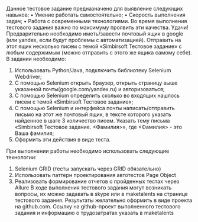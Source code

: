 Данное тестовое задание предназначено для выявление следующих навыков:
• Умение работать самостоятельно;
• Скорость выполнения задач;
• Работа с современными технологиями.
Во время выполнения тестового задания важно по максимуму проявить эти
качества. Удачи!
Предварительно необходимо иметь/завести почтовый ящик в google (или
yandex, если будут проблемы с автоматизацией). Отправить на этот ящик
несколько писем с темой «Simbirsoft Тестовое задание» с любым содержимым
(можно отправить с этого же ящика самому себе).
В задании необходимо:
1) Использовать Python/Java, подключить библиотеку Selenium Webdriver;
2) С помощью Selenium открыть браузер, открыть страницу выше указанной
почты(google.com/yandex.ru) и авторизоваться;
3) С помощью Selenium определить сколько во входящих нашлось писем с
темой «Simbirsoft Тестовое задание»;
4) С помощью Selenium и интерфейса почты написать/отправить письмо на
этот же почтовый ящик, в тексте которого указать найденное в шаге 3
количество писем. Указать тему письма «Simbirsoft Тестовое задание.
<Фамилия>», где <Фамилия> - это Ваша фамилия;
5) Оформить эти действия в виде теста.

При выполнении работы необходимо использовать следующие
технологии:
1. Selenium GRID (тесты запускать через GRID обязательно)
2. Использовать паттерн проектирования автотестов Page Object
3. Реализовать формирование отчетов о пройденных тестах через Allure
В ходе выполнения тестового задания могут возникать вопросы, их можно
задавать в skype или в maketalents на странице тестового задания.
Результаты желательно оформить в виде проекта на github.com. Ссылку на
github-проект выполненного тестового задания и информацию о
трудозатратах указать в maketalents
